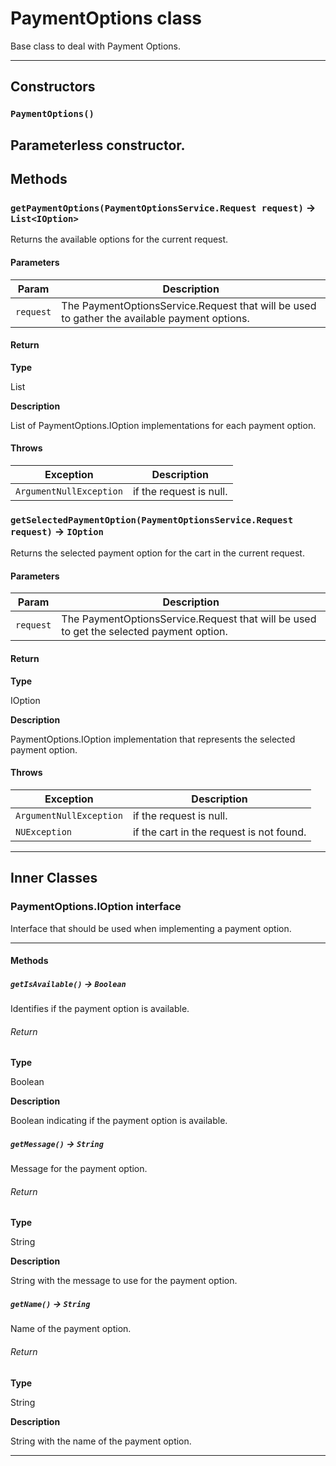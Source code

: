 # PaymentOptions class

Base class to deal with Payment Options.

---
## Constructors
### `PaymentOptions()`

Parameterless constructor.
---
## Methods
### `getPaymentOptions(PaymentOptionsService.Request request)` → `List<IOption>`

Returns the available options for the current request.

#### Parameters
|Param|Description|
|-----|-----------|
|`request` |  The PaymentOptionsService.Request that will be used to gather the available payment options. |

#### Return

**Type**

List<IOption>

**Description**

List of PaymentOptions.IOption implementations for each payment option.

#### Throws
|Exception|Description|
|---------|-----------|
|`ArgumentNullException` |  if the request is null. |

### `getSelectedPaymentOption(PaymentOptionsService.Request request)` → `IOption`

Returns the selected payment option for the cart in the current request.

#### Parameters
|Param|Description|
|-----|-----------|
|`request` |  The PaymentOptionsService.Request that will be used to get the selected payment option. |

#### Return

**Type**

IOption

**Description**

PaymentOptions.IOption implementation that represents the selected payment option.

#### Throws
|Exception|Description|
|---------|-----------|
|`ArgumentNullException` |  if the request is null. |
|`NUException` |  if the cart in the request is not found. |

---
## Inner Classes

### PaymentOptions.IOption interface

Interface that should be used when implementing a payment option.

---
#### Methods
##### `getIsAvailable()` → `Boolean`

Identifies if the payment option is available.

###### Return

**Type**

Boolean

**Description**

Boolean indicating if the payment option is available.

##### `getMessage()` → `String`

Message for the payment option.

###### Return

**Type**

String

**Description**

String with the message to use for the payment option.

##### `getName()` → `String`

Name of the payment option.

###### Return

**Type**

String

**Description**

String with the name of the payment option.

---
